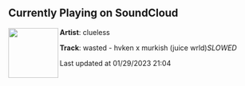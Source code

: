 ## Currently Playing on SoundCloud

[<img align="left" width="100" src="https://i1.sndcdn.com/artworks-faKKQHfMtJzeZhCU-kiyfNw-t500x500.jpg">](https://soundcloud.com/user-740793613/wasted-hvken-x-murkish-juice-wrldslowed)

**Artist**: clueless 

**Track**: wasted - hvken x murkish (juice wrld)*SLOWED*

Last updated at 01/29/2023 21:04
